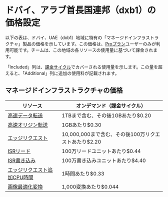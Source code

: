 # ドバイ、アラブ首長国連邦（dxb1）の価格設定

以下の表は、ドバイ、UAE（dxb1）地域に特有の「マネージドインフラストラクチャ」製品の価格を示しています。この価格は、[Proプラン](/docs/plans/pro)ユーザーのみが利用可能です。チームは、この地域の各リソースの使用量に基づいて課金されます。

「Included」列は、[課金サイクル](/docs/pricing/understanding-my-invoice#understanding-your-invoice)でカバーされる使用量を示します。この量を超えると、「Additional」列に追加の使用料が記載されます。

## マネージドインフラストラクチャの価格

| リソース | オンデマンド（課金サイクル） |
|----------|------------------------------|
| [高速データ転送](/docs/pricing/regional-pricing) | 1TBまで含む、その後1GBあたり$0.20 |
| [高速オリジン転送](/docs/pricing/regional-pricing) | 1GBあたり$0.30 |
| [エッジリクエスト](/docs/pricing/regional-pricing) | 10,000,000まで含む、その後100万リクエストあたり$2.20 |
| [ISRリード](/docs/data-cache) | 100万リードユニットあたり$0.44 |
| [ISR書き込み](/docs/data-cache) | 100万書き込みユニットあたり$4.40 |
| [エッジリクエスト追加CPU時間](/docs/pricing/regional-pricing) | 1時間あたり$0.33 |
| [画像最適化変換](/docs/image-optimization) | 1,000変換あたり$0.044 |

